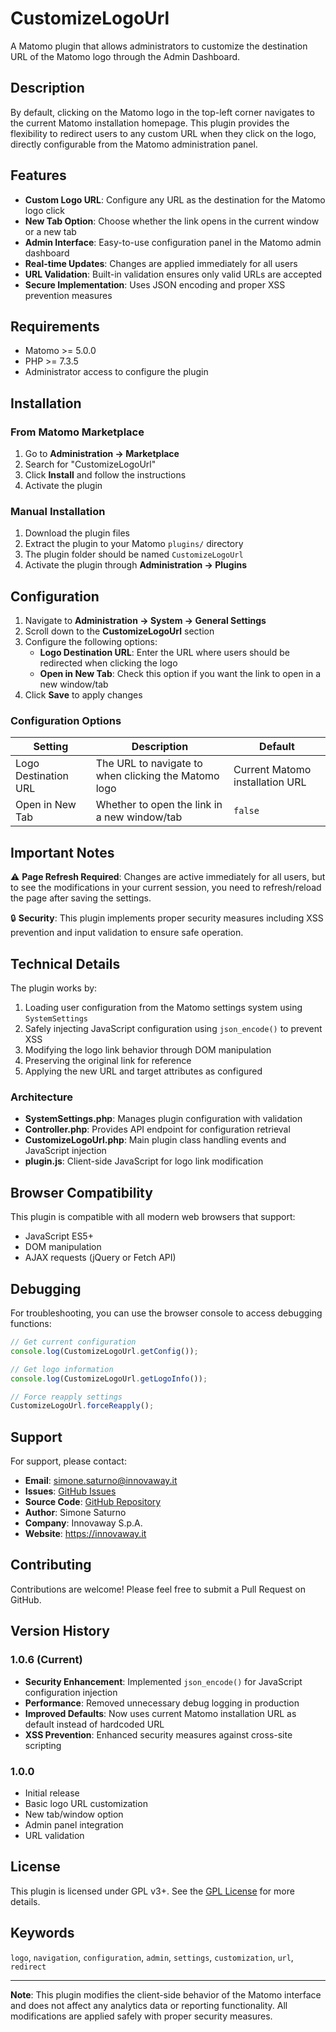 # CustomizeLogoUrl

A Matomo plugin that allows administrators to customize the destination URL of the Matomo logo through the Admin Dashboard.

## Description

By default, clicking on the Matomo logo in the top-left corner navigates to the current Matomo installation homepage. This plugin provides the flexibility to redirect users to any custom URL when they click on the logo, directly configurable from the Matomo administration panel.

## Features

- **Custom Logo URL**: Configure any URL as the destination for the Matomo logo click
- **New Tab Option**: Choose whether the link opens in the current window or a new tab
- **Admin Interface**: Easy-to-use configuration panel in the Matomo admin dashboard
- **Real-time Updates**: Changes are applied immediately for all users
- **URL Validation**: Built-in validation ensures only valid URLs are accepted
- **Secure Implementation**: Uses JSON encoding and proper XSS prevention measures

## Requirements

- Matomo >= 5.0.0
- PHP >= 7.3.5
- Administrator access to configure the plugin

## Installation

### From Matomo Marketplace

1. Go to **Administration → Marketplace**
2. Search for "CustomizeLogoUrl"
3. Click **Install** and follow the instructions
4. Activate the plugin

### Manual Installation

1. Download the plugin files
2. Extract the plugin to your Matomo `plugins/` directory
3. The plugin folder should be named `CustomizeLogoUrl`
4. Activate the plugin through **Administration → Plugins**

## Configuration

1. Navigate to **Administration → System → General Settings**
2. Scroll down to the **CustomizeLogoUrl** section
3. Configure the following options:
   - **Logo Destination URL**: Enter the URL where users should be redirected when clicking the logo
   - **Open in New Tab**: Check this option if you want the link to open in a new window/tab
4. Click **Save** to apply changes

### Configuration Options

| Setting              | Description                                          | Default                         |
| -------------------- | ---------------------------------------------------- | ------------------------------- |
| Logo Destination URL | The URL to navigate to when clicking the Matomo logo | Current Matomo installation URL |
| Open in New Tab      | Whether to open the link in a new window/tab         | `false`                         |

## Important Notes

⚠️ **Page Refresh Required**: Changes are active immediately for all users, but to see the modifications in your current session, you need to refresh/reload the page after saving the settings.

🔒 **Security**: This plugin implements proper security measures including XSS prevention and input validation to ensure safe operation.

## Technical Details

The plugin works by:

1. Loading user configuration from the Matomo settings system using `SystemSettings`
2. Safely injecting JavaScript configuration using `json_encode()` to prevent XSS
3. Modifying the logo link behavior through DOM manipulation
4. Preserving the original link for reference
5. Applying the new URL and target attributes as configured

### Architecture

- **SystemSettings.php**: Manages plugin configuration with validation
- **Controller.php**: Provides API endpoint for configuration retrieval
- **CustomizeLogoUrl.php**: Main plugin class handling events and JavaScript injection
- **plugin.js**: Client-side JavaScript for logo link modification

## Browser Compatibility

This plugin is compatible with all modern web browsers that support:

- JavaScript ES5+
- DOM manipulation
- AJAX requests (jQuery or Fetch API)

## Debugging

For troubleshooting, you can use the browser console to access debugging functions:

```javascript
// Get current configuration
console.log(CustomizeLogoUrl.getConfig());

// Get logo information
console.log(CustomizeLogoUrl.getLogoInfo());

// Force reapply settings
CustomizeLogoUrl.forceReapply();
```

## Support

For support, please contact:

- **Email**: simone.saturno@innovaway.it
- **Issues**: [GitHub Issues](https://github.com/Simoblaster/matomo-plugin-CustomizeLogoUrl/issues)
- **Source Code**: [GitHub Repository](https://github.com/Simoblaster/matomo-plugin-CustomizeLogoUrl)
- **Author**: Simone Saturno
- **Company**: Innovaway S.p.A.
- **Website**: https://innovaway.it

## Contributing

Contributions are welcome! Please feel free to submit a Pull Request on GitHub.

## Version History

### 1.0.6 (Current)

- **Security Enhancement**: Implemented `json_encode()` for JavaScript configuration injection
- **Performance**: Removed unnecessary debug logging in production
- **Improved Defaults**: Now uses current Matomo installation URL as default instead of hardcoded URL
- **XSS Prevention**: Enhanced security measures against cross-site scripting

### 1.0.0

- Initial release
- Basic logo URL customization
- New tab/window option
- Admin panel integration
- URL validation

## License

This plugin is licensed under GPL v3+. See the [GPL License](http://www.gnu.org/licenses/gpl.html) for more details.

## Keywords

`logo`, `navigation`, `configuration`, `admin`, `settings`, `customization`, `url`, `redirect`

---

**Note**: This plugin modifies the client-side behavior of the Matomo interface and does not affect any analytics data or reporting functionality. All modifications are applied safely with proper security measures.
